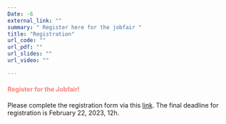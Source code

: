 ```yaml
---
Date: -6
external_link: ""
summary: " Register here for the jobfair "
title: "Registration"
url_code: ""
url_pdf: ""
url_slides: ""
url_video: ""

---
```


<h4 style="color: #F88379">Register for the Jobfair! </h4>


Please complete the registration form via this [link](https://forms.gle/7hydUkpEdnWd18S56). The final deadline for registration is February 22, 2023, 12h.